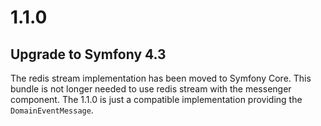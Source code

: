 # 1.1.0

## Upgrade to Symfony 4.3

The redis stream implementation has been moved to Symfony Core.
This bundle is not longer needed to use redis stream with the 
messenger component. The 1.1.0 is just a compatible implementation
providing the `DomainEventMessage`.
